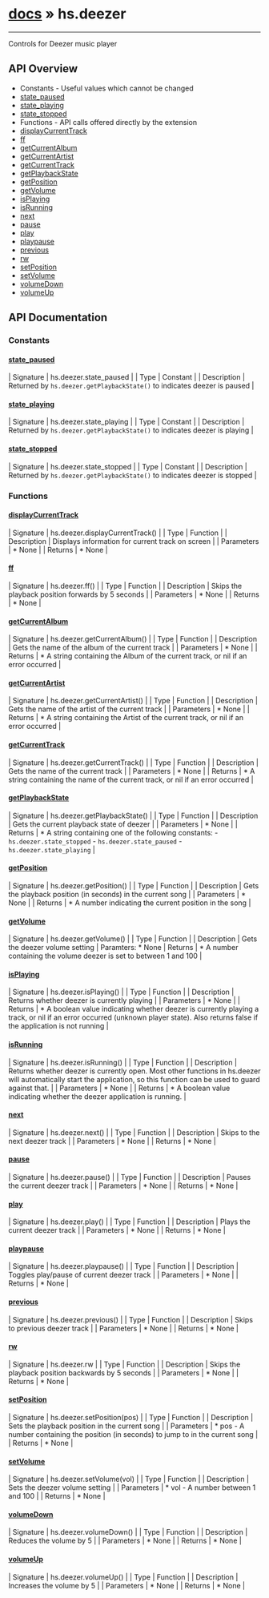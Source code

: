 # [docs](index.md) » hs.deezer
---


Controls for Deezer music player

## API Overview
* Constants - Useful values which cannot be changed
* [state_paused](#state_paused)
* [state_playing](#state_playing)
* [state_stopped](#state_stopped)
* Functions - API calls offered directly by the extension
* [displayCurrentTrack](#displayCurrentTrack)
* [ff](#ff)
* [getCurrentAlbum](#getCurrentAlbum)
* [getCurrentArtist](#getCurrentArtist)
* [getCurrentTrack](#getCurrentTrack)
* [getPlaybackState](#getPlaybackState)
* [getPosition](#getPosition)
* [getVolume](#getVolume)
* [isPlaying](#isPlaying)
* [isRunning](#isRunning)
* [next](#next)
* [pause](#pause)
* [play](#play)
* [playpause](#playpause)
* [previous](#previous)
* [rw](#rw)
* [setPosition](#setPosition)
* [setVolume](#setVolume)
* [volumeDown](#volumeDown)
* [volumeUp](#volumeUp)

## API Documentation

### Constants

#### [state_paused](#state_paused)
| Signature   | hs.deezer.state_paused  |
| Type        | Constant |
| Description | Returned by `hs.deezer.getPlaybackState()` to indicates deezer is paused |

#### [state_playing](#state_playing)
| Signature   | hs.deezer.state_playing  |
| Type        | Constant |
| Description | Returned by `hs.deezer.getPlaybackState()` to indicates deezer is playing |

#### [state_stopped](#state_stopped)
| Signature   | hs.deezer.state_stopped  |
| Type        | Constant |
| Description | Returned by `hs.deezer.getPlaybackState()` to indicates deezer is stopped |

### Functions

#### [displayCurrentTrack](#displayCurrentTrack)
| Signature   | hs.deezer.displayCurrentTrack()  |
| Type        | Function |
| Description | Displays information for current track on screen |
| Parameters |  * None | | Returns |  * None | 
#### [ff](#ff)
| Signature   | hs.deezer.ff()  |
| Type        | Function |
| Description | Skips the playback position forwards by 5 seconds |
| Parameters |  * None | | Returns |  * None | 
#### [getCurrentAlbum](#getCurrentAlbum)
| Signature   | hs.deezer.getCurrentAlbum()  |
| Type        | Function |
| Description | Gets the name of the album of the current track |
| Parameters |  * None | | Returns |  * A string containing the Album of the current track, or nil if an error occurred | 
#### [getCurrentArtist](#getCurrentArtist)
| Signature   | hs.deezer.getCurrentArtist()  |
| Type        | Function |
| Description | Gets the name of the artist of the current track |
| Parameters |  * None | | Returns |  * A string containing the Artist of the current track, or nil if an error occurred | 
#### [getCurrentTrack](#getCurrentTrack)
| Signature   | hs.deezer.getCurrentTrack()  |
| Type        | Function |
| Description | Gets the name of the current track |
| Parameters |  * None | | Returns |  * A string containing the name of the current track, or nil if an error occurred | 
#### [getPlaybackState](#getPlaybackState)
| Signature   | hs.deezer.getPlaybackState()  |
| Type        | Function |
| Description | Gets the current playback state of deezer |
| Parameters |  * None | | Returns |  * A string containing one of the following constants:   - `hs.deezer.state_stopped`   - `hs.deezer.state_paused`   - `hs.deezer.state_playing` | 
#### [getPosition](#getPosition)
| Signature   | hs.deezer.getPosition()  |
| Type        | Function |
| Description | Gets the playback position (in seconds) in the current song |
| Parameters |  * None | | Returns |  * A number indicating the current position in the song | 
#### [getVolume](#getVolume)
| Signature   | hs.deezer.getVolume()  |
| Type        | Function |
| Description | Gets the deezer volume setting |
  Paramters:
     * None
| Returns |  * A number containing the volume deezer is set to between 1 and 100 | 
#### [isPlaying](#isPlaying)
| Signature   | hs.deezer.isPlaying()  |
| Type        | Function |
| Description | Returns whether deezer is currently playing |
| Parameters |  * None | | Returns |  * A boolean value indicating whether deezer is currently playing a track, or nil if an error occurred (unknown player state). Also returns false if the application is not running | 
#### [isRunning](#isRunning)
| Signature   | hs.deezer.isRunning()  |
| Type        | Function |
| Description | Returns whether deezer is currently open. Most other functions in hs.deezer will automatically start the application, so this function can be used to guard against that. |
| Parameters |  * None | | Returns |  * A boolean value indicating whether the deezer application is running. | 
#### [next](#next)
| Signature   | hs.deezer.next()  |
| Type        | Function |
| Description | Skips to the next deezer track |
| Parameters |  * None | | Returns |  * None | 
#### [pause](#pause)
| Signature   | hs.deezer.pause()  |
| Type        | Function |
| Description | Pauses the current deezer track |
| Parameters |  * None | | Returns |  * None | 
#### [play](#play)
| Signature   | hs.deezer.play()  |
| Type        | Function |
| Description | Plays the current deezer track |
| Parameters |  * None | | Returns |  * None | 
#### [playpause](#playpause)
| Signature   | hs.deezer.playpause()  |
| Type        | Function |
| Description | Toggles play/pause of current deezer track |
| Parameters |  * None | | Returns |  * None | 
#### [previous](#previous)
| Signature   | hs.deezer.previous()  |
| Type        | Function |
| Description | Skips to previous deezer track |
| Parameters |  * None | | Returns |  * None | 
#### [rw](#rw)
| Signature   | hs.deezer.rw  |
| Type        | Function |
| Description | Skips the playback position backwards by 5 seconds |
| Parameters |  * None | | Returns |  * None | 
#### [setPosition](#setPosition)
| Signature   | hs.deezer.setPosition(pos)  |
| Type        | Function |
| Description | Sets the playback position in the current song |
| Parameters |  * pos - A number containing the position (in seconds) to jump to in the current song | | Returns |  * None | 
#### [setVolume](#setVolume)
| Signature   | hs.deezer.setVolume(vol)  |
| Type        | Function |
| Description | Sets the deezer volume setting |
| Parameters |  * vol - A number between 1 and 100 | | Returns |  * None | 
#### [volumeDown](#volumeDown)
| Signature   | hs.deezer.volumeDown()  |
| Type        | Function |
| Description | Reduces the volume by 5 |
| Parameters |  * None | | Returns |  * None | 
#### [volumeUp](#volumeUp)
| Signature   | hs.deezer.volumeUp()  |
| Type        | Function |
| Description | Increases the volume by 5 |
| Parameters |  * None | | Returns |  * None | 